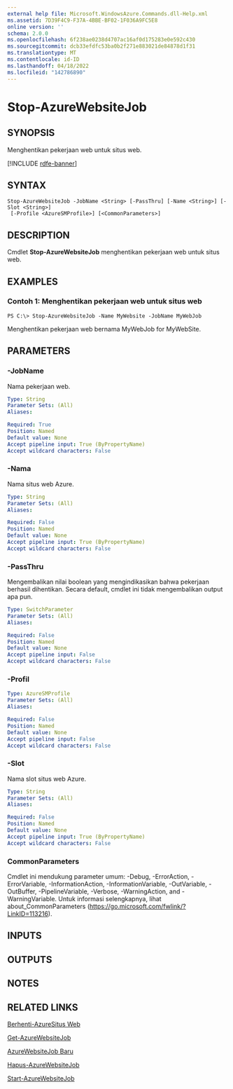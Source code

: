 ```yaml
---
external help file: Microsoft.WindowsAzure.Commands.dll-Help.xml
ms.assetid: 7D39F4C9-F37A-4BBE-BF02-1F036A9FC5E8
online version: ''
schema: 2.0.0
ms.openlocfilehash: 6f238ae0238d4707ac16af0d175283e0e592c430
ms.sourcegitcommit: dcb33efdfc53ba0b2f271e883021de84878d1f31
ms.translationtype: MT
ms.contentlocale: id-ID
ms.lasthandoff: 04/18/2022
ms.locfileid: "142786890"
---
```

# Stop-AzureWebsiteJob

## SYNOPSIS
Menghentikan pekerjaan web untuk situs web.

[!INCLUDE [rdfe-banner](../../includes/rdfe-banner.md)]

## SYNTAX

```
Stop-AzureWebsiteJob -JobName <String> [-PassThru] [-Name <String>] [-Slot <String>]
 [-Profile <AzureSMProfile>] [<CommonParameters>]
```

## DESCRIPTION
Cmdlet **Stop-AzureWebsiteJob** menghentikan pekerjaan web untuk situs web.

## EXAMPLES

### Contoh 1: Menghentikan pekerjaan web untuk situs web
```
PS C:\> Stop-AzureWebsiteJob -Name MyWebsite -JobName MyWebJob
```

Menghentikan pekerjaan web bernama MyWebJob for MyWebSite.

## PARAMETERS

### -JobName
Nama pekerjaan web.

```yaml
Type: String
Parameter Sets: (All)
Aliases: 

Required: True
Position: Named
Default value: None
Accept pipeline input: True (ByPropertyName)
Accept wildcard characters: False
```

### -Nama
Nama situs web Azure.

```yaml
Type: String
Parameter Sets: (All)
Aliases: 

Required: False
Position: Named
Default value: None
Accept pipeline input: True (ByPropertyName)
Accept wildcard characters: False
```

### -PassThru
Mengembalikan nilai boolean yang mengindikasikan bahwa pekerjaan berhasil dihentikan.
Secara default, cmdlet ini tidak mengembalikan output apa pun.

```yaml
Type: SwitchParameter
Parameter Sets: (All)
Aliases: 

Required: False
Position: Named
Default value: None
Accept pipeline input: False
Accept wildcard characters: False
```

### -Profil
```yaml
Type: AzureSMProfile
Parameter Sets: (All)
Aliases: 

Required: False
Position: Named
Default value: None
Accept pipeline input: False
Accept wildcard characters: False
```

### -Slot
Nama slot situs web Azure.

```yaml
Type: String
Parameter Sets: (All)
Aliases: 

Required: False
Position: Named
Default value: None
Accept pipeline input: True (ByPropertyName)
Accept wildcard characters: False
```

### CommonParameters
Cmdlet ini mendukung parameter umum: -Debug, -ErrorAction, -ErrorVariable, -InformationAction, -InformationVariable, -OutVariable, -OutBuffer, -PipelineVariable, -Verbose, -WarningAction, and -WarningVariable. Untuk informasi selengkapnya, lihat about_CommonParameters (https://go.microsoft.com/fwlink/?LinkID=113216).

## INPUTS

## OUTPUTS

## NOTES

## RELATED LINKS

[Berhenti-AzureSitus Web](./Stop-AzureWebsite.md)

[Get-AzureWebsiteJob](./Get-AzureWebsiteJob.md)

[AzureWebsiteJob Baru](./New-AzureWebsiteJob.md)

[Hapus-AzureWebsiteJob](./Remove-AzureWebsiteJob.md)

[Start-AzureWebsiteJob](./Start-AzureWebsiteJob.md)


